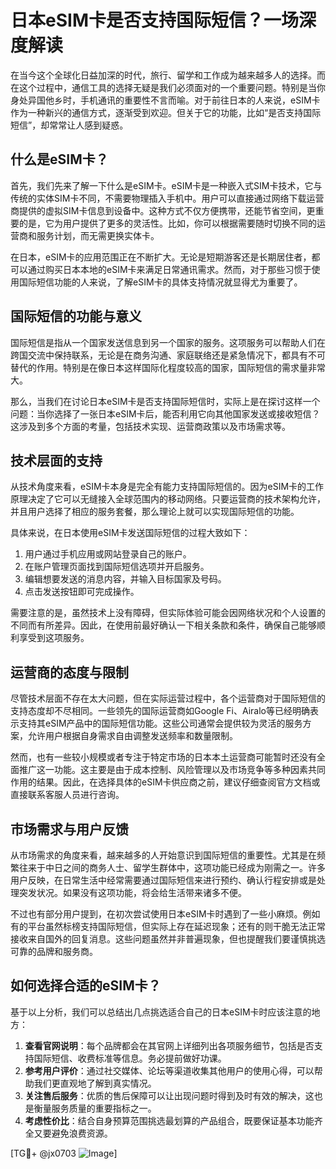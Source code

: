 # 日本eSIM卡是否支持国际短信？一场深度解读

在当今这个全球化日益加深的时代，旅行、留学和工作成为越来越多人的选择。而在这个过程中，通信工具的选择无疑是我们必须面对的一个重要问题。特别是当你身处异国他乡时，手机通讯的重要性不言而喻。对于前往日本的人来说，eSIM卡作为一种新兴的通信方式，逐渐受到欢迎。但关于它的功能，比如“是否支持国际短信”，却常常让人感到疑惑。

## 什么是eSIM卡？

首先，我们先来了解一下什么是eSIM卡。eSIM卡是一种嵌入式SIM卡技术，它与传统的实体SIM卡不同，不需要物理插入手机中。用户可以直接通过网络下载运营商提供的虚拟SIM卡信息到设备中。这种方式不仅方便携带，还能节省空间，更重要的是，它为用户提供了更多的灵活性。比如，你可以根据需要随时切换不同的运营商和服务计划，而无需更换实体卡。

在日本，eSIM卡的应用范围正在不断扩大。无论是短期游客还是长期居住者，都可以通过购买日本本地的eSIM卡来满足日常通讯需求。然而，对于那些习惯于使用国际短信功能的人来说，了解eSIM卡的具体支持情况就显得尤为重要了。

## 国际短信的功能与意义

国际短信是指从一个国家发送信息到另一个国家的服务。这项服务可以帮助人们在跨国交流中保持联系，无论是在商务沟通、家庭联络还是紧急情况下，都具有不可替代的作用。特别是在像日本这样国际化程度较高的国家，国际短信的需求量非常大。

那么，当我们在讨论日本eSIM卡是否支持国际短信时，实际上是在探讨这样一个问题：当你选择了一张日本eSIM卡后，能否利用它向其他国家发送或接收短信？这涉及到多个方面的考量，包括技术实现、运营商政策以及市场需求等。

## 技术层面的支持

从技术角度来看，eSIM卡本身是完全有能力支持国际短信的。因为eSIM卡的工作原理决定了它可以无缝接入全球范围内的移动网络。只要运营商的技术架构允许，并且用户选择了相应的服务套餐，那么理论上就可以实现国际短信的功能。

具体来说，在日本使用eSIM卡发送国际短信的过程大致如下：
1. 用户通过手机应用或网站登录自己的账户。
2. 在账户管理页面找到国际短信选项并开启服务。
3. 编辑想要发送的消息内容，并输入目标国家及号码。
4. 点击发送按钮即可完成操作。

需要注意的是，虽然技术上没有障碍，但实际体验可能会因网络状况和个人设置的不同而有所差异。因此，在使用前最好确认一下相关条款和条件，确保自己能够顺利享受到这项服务。

## 运营商的态度与限制

尽管技术层面不存在太大问题，但在实际运营过程中，各个运营商对于国际短信的支持态度却不尽相同。一些领先的国际运营商如Google Fi、Airalo等已经明确表示支持其eSIM产品中的国际短信功能。这些公司通常会提供较为灵活的服务方案，允许用户根据自身需求自由调整发送频率和数量限制。

然而，也有一些较小规模或者专注于特定市场的日本本土运营商可能暂时还没有全面推广这一功能。这主要是由于成本控制、风险管理以及市场竞争等多种因素共同作用的结果。因此，在选择具体的eSIM卡供应商之前，建议仔细查阅官方文档或直接联系客服人员进行咨询。

## 市场需求与用户反馈

从市场需求的角度来看，越来越多的人开始意识到国际短信的重要性。尤其是在频繁往来于中日之间的商务人士、留学生群体中，这项功能已经成为刚需之一。许多用户反映，在日常生活中经常需要通过国际短信来进行预约、确认行程安排或是处理突发状况。如果没有这项功能，将会给生活带来诸多不便。

不过也有部分用户提到，在初次尝试使用日本eSIM卡时遇到了一些小麻烦。例如有的平台虽然标榜支持国际短信，但实际上存在延迟现象；还有的则干脆无法正常接收来自国外的回复消息。这些问题虽然并非普遍现象，但也提醒我们要谨慎挑选可靠的品牌和服务商。

## 如何选择合适的eSIM卡？

基于以上分析，我们可以总结出几点挑选适合自己的日本eSIM卡时应该注意的地方：
1. **查看官网说明**：每个品牌都会在其官网上详细列出各项服务细节，包括是否支持国际短信、收费标准等信息。务必提前做好功课。
2. **参考用户评价**：通过社交媒体、论坛等渠道收集其他用户的使用心得，可以帮助我们更直观地了解到真实情况。
3. **关注售后服务**：优质的售后保障可以让出现问题时得到及时有效的解决，这也是衡量服务质量的重要指标之一。
4. **考虑性价比**：结合自身预算范围挑选最划算的产品组合，既要保证基本功能齐全又要避免浪费资源。

[TG💪+ @jx0703 ![Image](https://github.com/user-attachments/assets/dbca1d08-cadb-493c-b0ec-ad6f7a83f270)]